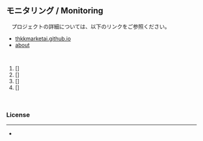 ## **モニタリング / Monitoring**

　プロジェクトの詳細については、以下のリンクをご参照ください。

- [thkkmarketai.github.io](https://thkkmarketai.github.io)
- [about](https://thkkmarketai.github.io/about)

&emsp;

1. []
2. []
3. []
4. []

&emsp;

### **License**
---
-
　
&emsp;
